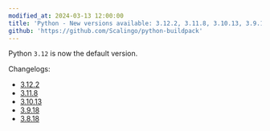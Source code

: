 ```yaml
---
modified_at: 2024-03-13 12:00:00
title: 'Python - New versions available: 3.12.2, 3.11.8, 3.10.13, 3.9.18, and 3.8.18'
github: 'https://github.com/Scalingo/python-buildpack'
---
```


Python `3.12` is now the default version.

Changelogs:

- [3.12.2](https://docs.python.org/3.12/whatsnew/changelog.html#python-3-12-2-final)
- [3.11.8](https://docs.python.org/3.11/whatsnew/changelog.html#python-3-11-8-final)
- [3.10.13](https://docs.python.org/3.10/whatsnew/changelog.html#python-3-10-13-final)
- [3.9.18](https://docs.python.org/3.9/whatsnew/changelog.html#python-3-9-18-final)
- [3.8.18](https://docs.python.org/3.8/whatsnew/changelog.html#python-3-8-18-final)
